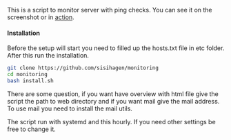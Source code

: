 This is a script to monitor server with ping checks. You can see it on the screenshot or in [action](http://status.sisi-systems.ovh/ "Monitoring").

#### Installation
Before the setup will start you need to filled up the hosts.txt file in etc folder. After this run the installation. 

```bash
git clone https://github.com/sisihagen/monitoring
cd monitoring
bash install.sh
```

There are some question, if you want have overview with html file give the script the path to web directory and if you want mail give the mail address. To use mail you need to install the mail utils. 

The script run with systemd and this hourly. If you need other settings be free to change it. 
